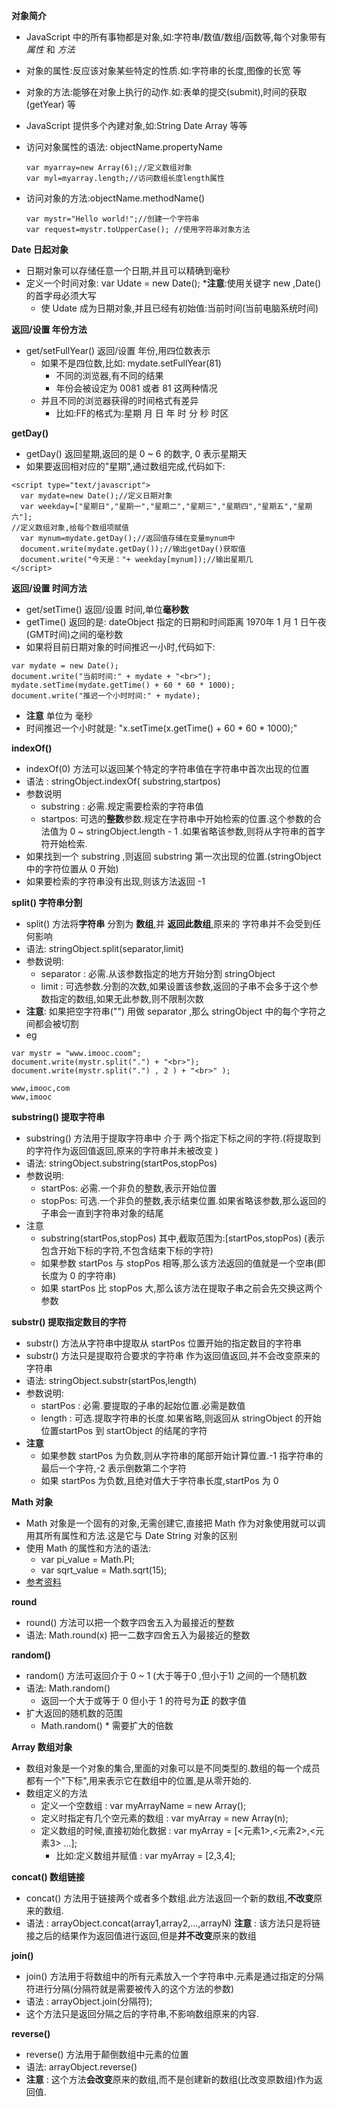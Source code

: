 **对象简介**
* JavaScript 中的所有事物都是对象,如:字符串/数值/数组/函数等,每个对象带有*属性* 和 *方法*
* 对象的属性:反应该对象某些特定的性质.如:字符串的长度,图像的长宽 等
* 对象的方法:能够在对象上执行的动作.如:表单的提交(submit),时间的获取(getYear) 等
* JavaScript 提供多个內建对象,如:String  Date  Array   等等
* 访问对象属性的语法: objectName.propertyName
    ```
    var myarray=new Array(6);//定义数组对象
    var myl=myarray.length;//访问数组长度length属性
    ```

* 访问对象的方法:objectName.methodName()
    ```
    var mystr="Hello world!";//创建一个字符串
    var request=mystr.toUpperCase(); //使用字符串对象方法
    ```
**Date 日起对象**
* 日期对象可以存储任意一个日期,并且可以精确到毫秒
* 定义一个时间对象: var Udate = new Date();
    ***注意**:使用关键字 new ,Date() 的首字母必须大写
    * 使 Udate 成为日期对象,并且已经有初始值:当前时间(当前电脑系统时间)

**返回/设置 年份方法**
* get/setFullYear() 返回/设置 年份,用四位数表示
    * 如果不是四位数,比如: mydate.setFullYear(81)
        * 不同的浏览器,有不同的结果
        * 年份会被设定为 0081 或者 81 这两种情况
    * 并且不同的浏览器获得的时间格式有差异
        * 比如:FF的格式为:星期  月 日 年 时  分 秒 时区

**getDay()**
* getDay() 返回星期,返回的是 0 ~ 6 的数字, 0 表示星期天
* 如果要返回相对应的"星期",通过数组完成,代码如下:
```
<script type="text/javascript">
  var mydate=new Date();//定义日期对象
  var weekday=["星期日","星期一","星期二","星期三","星期四","星期五","星期六"];
//定义数组对象,给每个数组项赋值
  var mynum=mydate.getDay();//返回值存储在变量mynum中
  document.write(mydate.getDay());//输出getDay()获取值
  document.write("今天是："+ weekday[mynum]);//输出星期几
</script>
```

**返回/设置 时间方法**
* get/setTime() 返回/设置 时间,单位**毫秒数** 
* getTime() 返回的是: dateObject 指定的日期和时间距离 1970年 1 月 1 日午夜(GMT时间)之间的毫秒数
* 如果将目前日期对象的时间推迟一小时,代码如下:
```
var mydate = new Date();
document.write("当前时间:" + mydate + "<br>");
mydate.setTime(mydate.getTime() + 60 * 60 * 1000);
document.write("推迟一个小时时间:" + mydate);
```
* **注意** 单位为 毫秒
* 时间推迟一个小时就是: "x.setTime(x.getTime() + 60 * 60 * 1000);"

**indexOf()**
* indexOf(0) 方法可以返回某个特定的字符串值在字符串中首次出现的位置
* 语法 : stringObject.indexOf( substring,startpos)
* 参数说明
    * substring : 必需.规定需要检索的字符串值
    * startpos: 可选的**整数**参数.规定在字符串中开始检索的位置.这个参数的合法值为 0 ~ stringObject.length - 1 .如果省略该参数,则将从字符串的首字符开始检索.
* 如果找到一个 substring ,则返回 substring 第一次出现的位置.(stringObject 中的字符位置从 0 开始)
* 如果要检索的字符串没有出现,则该方法返回 -1

**split()  字符串分割**
* split() 方法将**字符串** 分割为 **数组**,并 **返回此数组**,原来的 字符串并不会受到任何影响
* 语法: stringObject.split(separator,limit)
* 参数说明:
    * separator : 必需.从该参数指定的地方开始分割 stringObject
    * limit : 可选参数.分割的次数,如果设置该参数,返回的子串不会多于这个参数指定的数组,如果无此参数,则不限制次数
* **注意**: 如果把空字符串("") 用做 separator ,那么 stringObject 中的每个字符之间都会被切割
* eg 
```
var mystr = "www.imooc.coom";
document.write(mystr.split(".") + "<br>");
document.write(mystr.split(".") , 2 ) + "<br>" );
```
```
www,imooc,com
www,imooc
```

**substring() 提取字符串**
* substring() 方法用于提取字符串中 介于 两个指定下标之间的字符.(将提取到的字符作为返回值返回,原来的字符串并未被改变  )
* 语法: stringObject.substring(startPos,stopPos)
* 参数说明:
    * startPos: 必需.一个非负的整数,表示开始位置
    * stopPos: 可选.一个非负的整数,表示结束位置.如果省略该参数,那么返回的子串会一直到字符串对象的结尾
* 注意
    * substring(startPos,stopPos)  其中,截取范围为:[startPos,stopPos)   (表示包含开始下标的字符,不包含结束下标的字符)
    * 如果参数 startPos 与 stopPos 相等,那么该方法返回的值就是一个空串(即长度为 0 的字符串)
    * 如果 startPos 比 stopPos 大,那么该方法在提取子串之前会先交换这两个参数

**substr() 提取指定数目的字符**
* substr() 方法从字符串中提取从 startPos 位置开始的指定数目的字符串
* substr() 方法只是提取符合要求的字符串 作为返回值返回,并不会改变原来的字符串
* 语法: stringObject.substr(startPos,length)
* 参数说明:
    * startPos : 必需.要提取的子串的起始位置.必需是数值
    * length : 可选.提取字符串的长度.如果省略,则返回从 stringObject 的开始位置startPos 到 startObject 的结尾的字符
* **注意**
    * 如果参数 startPos 为负数,则从字符串的尾部开始计算位置.-1 指字符串的最后一个字符,-2 表示倒数第二个字符
    * 如果 startPos 为负数,且绝对值大于字符串长度,startPos 为 0 

**Math 对象**
* Math 对象是一个固有的对象,无需创建它,直接把 Math 作为对象使用就可以调用其所有属性和方法.这是它与 Date String 对象的区别 
* 使用 Math 的属性和方法的语法:
    * var pi_value = Math.PI;
    * var sqrt_value = Math.sqrt(15);
* [参考资料](http://www.w3school.com.cn/jsref/jsref_obj_math.asp)

**round**
* round()  方法可以把一个数字四舍五入为最接近的整数
* 语法: Math.round(x)  把一二数字四舍五入为最接近的整数

**random()**
* random() 方法可返回介于 0 ~ 1 (大于等于0 ,但小于1) 之间的一个随机数
* 语法: Math.random()
    * 返回一个大于或等于 0 但小于 1 的符号为**正** 的数字值
* 扩大返回的随机数的范围
    * Math.random() * 需要扩大的倍数

**Array 数组对象**
* 数组对象是一个对象的集合,里面的对象可以是不同类型的.数组的每一个成员都有一个"下标",用来表示它在数组中的位置,是从零开始的.
* 数组定义的方法
    * 定义一个空数组 : var myArrayName = new Array();
    * 定义时指定有几个空元素的数组 : var myArray = new Array(n);
    * 定义数组的时候,直接初始化数据 : var myArray = [<元素1>,<元素2>,<元素3> ...];
        * 比如:定义数组并赋值 : var myArray = [2,3,4];

**concat() 数组链接**
* concat() 方法用于链接两个或者多个数组.此方法返回一个新的数组,**不改变**原来的数组.
* 语法 : arrayObject.concat(array1,array2,...,arrayN)
**注意** : 该方法只是将链接之后的结果作为返回值进行返回,但是**并不改变**原来的数组

**join()**
* join() 方法用于将数组中的所有元素放入一个字符串中.元素是通过指定的分隔符进行分隔(分隔符就是需要被传入的这个方法的参数)
* 语法 : arrayObject.join(分隔符);
* 这个方法只是返回分隔之后的字符串,不影响数组原来的内容.

**reverse()**
* reverse() 方法用于颠倒数组中元素的位置
* 语法: arrayObject.reverse()
* **注意** : 这个方法**会改变**原来的数组,而不是创建新的数组(比改变原数组)作为返回值.